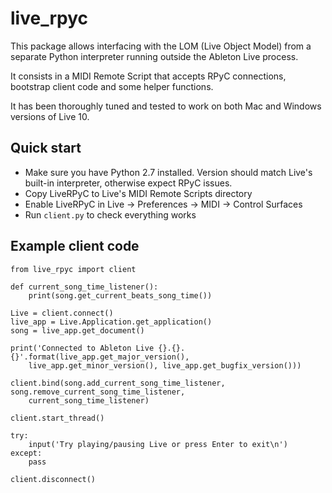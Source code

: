 
# live_rpyc

This package allows interfacing with the LOM (Live Object Model) from a separate Python interpreter running outside the Ableton Live process.

It consists in a MIDI Remote Script that accepts RPyC connections, bootstrap client code and some helper functions.

It has been thoroughly tuned and tested to work on both Mac and Windows versions of Live 10.


## Quick start

- Make sure you have Python 2.7 installed. Version should match Live's built-in interpreter, otherwise expect RPyC issues.
- Copy LiveRPyC to Live's MIDI Remote Scripts directory
- Enable LiveRPyC in Live → Preferences → MIDI → Control Surfaces
- Run `client.py` to check everything works


## Example client code

    from live_rpyc import client
    
    def current_song_time_listener():
        print(song.get_current_beats_song_time())
        
    Live = client.connect()
    live_app = Live.Application.get_application()
    song = live_app.get_document()
    
    print('Connected to Ableton Live {}.{}.{}'.format(live_app.get_major_version(),
        live_app.get_minor_version(), live_app.get_bugfix_version()))
    
    client.bind(song.add_current_song_time_listener, song.remove_current_song_time_listener,
        current_song_time_listener)

    client.start_thread()
    
    try:
        input('Try playing/pausing Live or press Enter to exit\n')
    except:
        pass
    
    client.disconnect()
